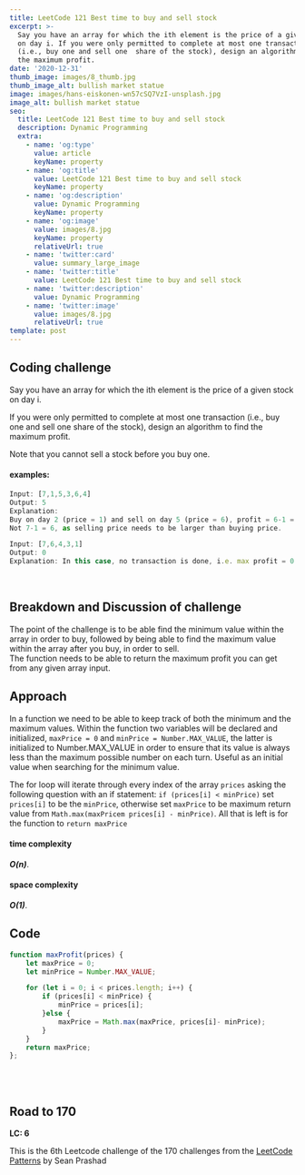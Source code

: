 ```yaml
---
title: LeetCode 121 Best time to buy and sell stock
excerpt: >-
  Say you have an array for which the ith element is the price of a given stock
  on day i. If you were only permitted to complete at most one transaction
  (i.e., buy one and sell one  share of the stock), design an algorithm to find
  the maximum profit.
date: '2020-12-31'
thumb_image: images/8_thumb.jpg
thumb_image_alt: bullish market statue
image: images/hans-eiskonen-wn57cSQ7VzI-unsplash.jpg
image_alt: bullish market statue
seo:
  title: LeetCode 121 Best time to buy and sell stock
  description: Dynamic Programming
  extra:
    - name: 'og:type'
      value: article
      keyName: property
    - name: 'og:title'
      value: LeetCode 121 Best time to buy and sell stock
      keyName: property
    - name: 'og:description'
      value: Dynamic Programming
      keyName: property
    - name: 'og:image'
      value: images/8.jpg
      keyName: property
      relativeUrl: true
    - name: 'twitter:card'
      value: summary_large_image
    - name: 'twitter:title'
      value: LeetCode 121 Best time to buy and sell stock
    - name: 'twitter:description'
      value: Dynamic Programming
    - name: 'twitter:image'
      value: images/8.jpg
      relativeUrl: true
template: post
---
```


## Coding challenge

Say you have an array for which the ith element is the price of a given stock on day i.

If you were only permitted to complete at most one transaction (i.e., buy one and sell one 
share of the stock), design an algorithm to find the maximum profit.

Note that you cannot sell a stock before you buy one.

#### examples:


```javascript
Input: [7,1,5,3,6,4]
Output: 5
Explanation: 
Buy on day 2 (price = 1) and sell on day 5 (price = 6), profit = 6-1 = 5. 
Not 7-1 = 6, as selling price needs to be larger than buying price.

Input: [7,6,4,3,1]
Output: 0
Explanation: In this case, no transaction is done, i.e. max profit = 0.

```
<br>

## Breakdown and Discussion of challenge

The point of the challenge is to be able find the minimum value within the array in order to buy, followed by being able to find the maximum value within the array after you buy, in order to sell. 
<br>The function needs to be able to return the maximum profit you can get from any given array input.


## Approach

In a function we need to be able to keep track of both the minimum and the maximum values. Within the function two variables will be declared and initialized, `maxPrice = 0` and `minPrice = Number.MAX_VALUE`, the latter is initialized to Number.MAX_VALUE in order to ensure that its value is always less than the maximum possible number on each turn. Useful as an initial value when searching for the minimum value.

The for loop will iterate through every index of the array `prices` asking the following question with an if statement: `if (prices[i] < minPrice)` set `prices[i]` to be the `minPrice`, otherwise set `maxPrice` to be maximum return value from `Math.max(maxPricem prices[i] - minPrice)`. All that is left is for the function to `return maxPrice`

#### time complexity

 _**O(n)**_.

#### space complexity

_***O(1)***_.

## Code

```javascript
function maxProfit(prices) {
    let maxPrice = 0;
    let minPrice = Number.MAX_VALUE;

    for (let i = 0; i < prices.length; i++) {
        if (prices[i] < minPrice) {
            minPrice = prices[i];
        }else {
            maxPrice = Math.max(maxPrice, prices[i]- minPrice);
        }
    }
    return maxPrice;
};
```

<br>
<br>

## Road to 170

**LC: 6**

This is the 6th Leetcode challenge of the 170 challenges from the [LeetCode Patterns](https://seanprashad.com/leetcode-patterns/) by Sean Prashad